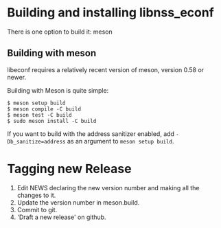 # Building and installing libnss_econf

There is one option to build it: meson

## Building with meson

libeconf requires a relatively recent version of meson, version 0.58 or newer.

Building with Meson is quite simple:

```shell
$ meson setup build
$ meson compile -C build
$ meson test -C build
$ sudo meson install -C build
```

If you want to build with the address sanitizer enabled, add
`-Db_sanitize=address` as an argument to `meson setup build`.

# Tagging new Release

1. Edit NEWS declaring the new version number and making all the changes to it.
2. Update the version number in meson.build.
3. Commit to git.
4. 'Draft a new release' on github.
